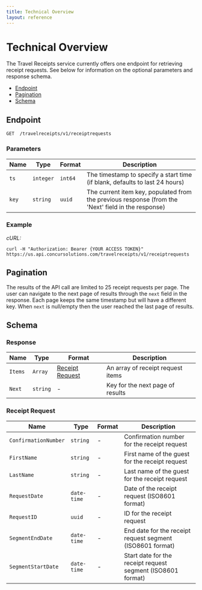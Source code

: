 ```yaml
---
title: Technical Overview
layout: reference
---
```


# Technical Overview

The Travel Receipts service currently offers one endpoint for retrieving receipt requests. See below for information on the optional parameters and response schema.

* [Endpoint](#endpoint)
* [Pagination](#pagination)
* [Schema](#schema)

## <a name="endpoint"></a>Endpoint
						
	GET  /travelreceipts/v1/receiptrequests

### Parameters

Name | Type | Format | Description
-----|------|--------|------------
`ts`	|	`integer`	|	`int64`	|	The timestamp to specify a start time (if blank, defaults to last 24 hours)
`key`	|	`string`	|	`uuid`	|	The current item key, populated from the previous response (from the 'Next' field in the response)

### Example
_cURL:_

```shell
curl -H "Authorization: Bearer {YOUR ACCESS TOKEN}" https://us.api.concursolutions.com/travelreceipts/v1/receiptrequests
```

## <a name="pagination"></a>Pagination

The results of the API call are limited to 25 receipt requests per page. The user can navigate to the next page of results through the `next` field in the response. Each page keeps the same timestamp but will have a different key. When `next` is null/empty then the user reached the last page of results.

## <a name="schema"></a>Schema							

### Response

Name | Type | Format | Description
-----|------|--------|------------
`Items`	|	`Array`	|	[Receipt Request](#receiptrequest)	|	An array of receipt request items
`Next`	|	`string`	|	-	|	Key for the next page of results


### <a name="receiptreuqewst"></a>Receipt Request
		
Name | Type | Format | Description
-----|------|--------|------------
`ConfirmationNumber`	|	`string`	|	-	|	Confirmation number for the receipt request
`FirstName`	|	`string`	|	-	|	First name of the guest for the receipt request
`LastName`	|	`string`	|	-	|	Last name of the guest for the receipt request
`RequestDate`	|	`date-time`	|	-	|	Date of the receipt request (ISO8601 format)
`RequestID`	|	`uuid`	|	-	|	ID for the receipt request
`SegmentEndDate`	|	`date-time`	|	-	|	End date for the receipt request segment (ISO8601 format)
`SegmentStartDate`	|	`date-time`	|	-	|	Start date for the receipt request segment (ISO8601 format)





